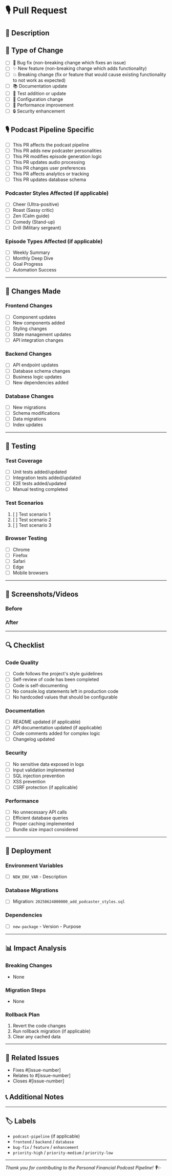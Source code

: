 # 🎙️ Pull Request

## 📝 Description
<!-- Provide a clear and concise description of the changes -->

## 🎯 Type of Change
- [ ] 🐛 Bug fix (non-breaking change which fixes an issue)
- [ ] ✨ New feature (non-breaking change which adds functionality)
- [ ] 💥 Breaking change (fix or feature that would cause existing functionality to not work as expected)
- [ ] 📚 Documentation update
- [ ] 🧪 Test addition or update
- [ ] 🔧 Configuration change
- [ ] 🚀 Performance improvement
- [ ] 🔒 Security enhancement

## 🎙️ Podcast Pipeline Specific
<!-- Check if this PR affects the podcast pipeline -->

- [ ] This PR affects the podcast pipeline
- [ ] This PR adds new podcaster personalities
- [ ] This PR modifies episode generation logic
- [ ] This PR updates audio processing
- [ ] This PR changes user preferences
- [ ] This PR affects analytics or tracking
- [ ] This PR updates database schema

### Podcaster Styles Affected (if applicable)
- [ ] Cheer (Ultra-positive)
- [ ] Roast (Sassy critic)
- [ ] Zen (Calm guide)
- [ ] Comedy (Stand-up)
- [ ] Drill (Military sergeant)

### Episode Types Affected (if applicable)
- [ ] Weekly Summary
- [ ] Monthly Deep Dive
- [ ] Goal Progress
- [ ] Automation Success

---

## 🔧 Changes Made

### Frontend Changes
<!-- List frontend changes -->
- [ ] Component updates
- [ ] New components added
- [ ] Styling changes
- [ ] State management updates
- [ ] API integration changes

### Backend Changes
<!-- List backend changes -->
- [ ] API endpoint updates
- [ ] Database schema changes
- [ ] Business logic updates
- [ ] New dependencies added

### Database Changes
<!-- List database changes -->
- [ ] New migrations
- [ ] Schema modifications
- [ ] Data migrations
- [ ] Index updates

---

## 🧪 Testing

### Test Coverage
- [ ] Unit tests added/updated
- [ ] Integration tests added/updated
- [ ] E2E tests added/updated
- [ ] Manual testing completed

### Test Scenarios
<!-- List specific test scenarios -->
1. [ ] Test scenario 1
2. [ ] Test scenario 2
3. [ ] Test scenario 3

### Browser Testing
- [ ] Chrome
- [ ] Firefox
- [ ] Safari
- [ ] Edge
- [ ] Mobile browsers

---

## 📸 Screenshots/Videos
<!-- Add screenshots or videos to demonstrate the changes -->

### Before
<!-- Screenshot of the current state -->

### After
<!-- Screenshot of the new state -->

---

## 🔍 Checklist

### Code Quality
- [ ] Code follows the project's style guidelines
- [ ] Self-review of code has been completed
- [ ] Code is self-documenting
- [ ] No console.log statements left in production code
- [ ] No hardcoded values that should be configurable

### Documentation
- [ ] README updated (if applicable)
- [ ] API documentation updated (if applicable)
- [ ] Code comments added for complex logic
- [ ] Changelog updated

### Security
- [ ] No sensitive data exposed in logs
- [ ] Input validation implemented
- [ ] SQL injection prevention
- [ ] XSS prevention
- [ ] CSRF protection (if applicable)

### Performance
- [ ] No unnecessary API calls
- [ ] Efficient database queries
- [ ] Proper caching implemented
- [ ] Bundle size impact considered

---

## 🚀 Deployment

### Environment Variables
<!-- List any new environment variables needed -->
- [ ] `NEW_ENV_VAR` - Description

### Database Migrations
<!-- List any database migrations that need to be run -->
- [ ] Migration: `20250624000000_add_podcaster_styles.sql`

### Dependencies
<!-- List any new dependencies added -->
- [ ] `new-package` - Version - Purpose

---

## 📊 Impact Analysis

### Breaking Changes
<!-- List any breaking changes -->
- None

### Migration Steps
<!-- List steps needed for users to migrate -->
- None

### Rollback Plan
<!-- Describe how to rollback these changes if needed -->
1. Revert the code changes
2. Run rollback migration (if applicable)
3. Clear any cached data

---

## 🔗 Related Issues
<!-- Link to related issues -->
- Fixes #[issue-number]
- Relates to #[issue-number]
- Closes #[issue-number]

## 📞 Additional Notes
<!-- Any additional information that reviewers should know -->

---

## 🏷️ Labels
<!-- Add relevant labels -->
- `podcast-pipeline` (if applicable)
- `frontend` / `backend` / `database`
- `bug-fix` / `feature` / `enhancement`
- `priority-high` / `priority-medium` / `priority-low`

---

*Thank you for contributing to the Personal Financial Podcast Pipeline! 🎙️✨*
